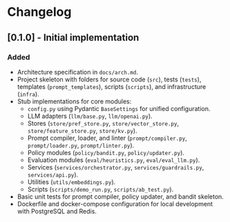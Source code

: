 # Changelog

## [0.1.0] - Initial implementation

### Added

- Architecture specification in `docs/arch.md`.
- Project skeleton with folders for source code (`src`), tests (`tests`), templates (`prompt_templates`), scripts (`scripts`), and infrastructure (`infra`).
- Stub implementations for core modules:
  - `config.py` using Pydantic `BaseSettings` for unified configuration.
  - LLM adapters (`llm/base.py`, `llm/openai.py`).
  - Stores (`store/pref_store.py`, `store/vector_store.py`, `store/feature_store.py`, `store/kv.py`).
  - Prompt compiler, loader, and linter (`prompt/compiler.py`, `prompt/loader.py`, `prompt/linter.py`).
  - Policy modules (`policy/bandit.py`, `policy/updater.py`).
  - Evaluation modules (`eval/heuristics.py`, `eval/eval_llm.py`).
  - Services (`services/orchestrator.py`, `services/guardrails.py`, `services/api.py`).
  - Utilities (`utils/embeddings.py`).
  - Scripts (`scripts/demo_run.py`, `scripts/ab_test.py`).
- Basic unit tests for prompt compiler, policy updater, and bandit skeleton.
- Dockerfile and docker-compose configuration for local development with PostgreSQL and Redis.